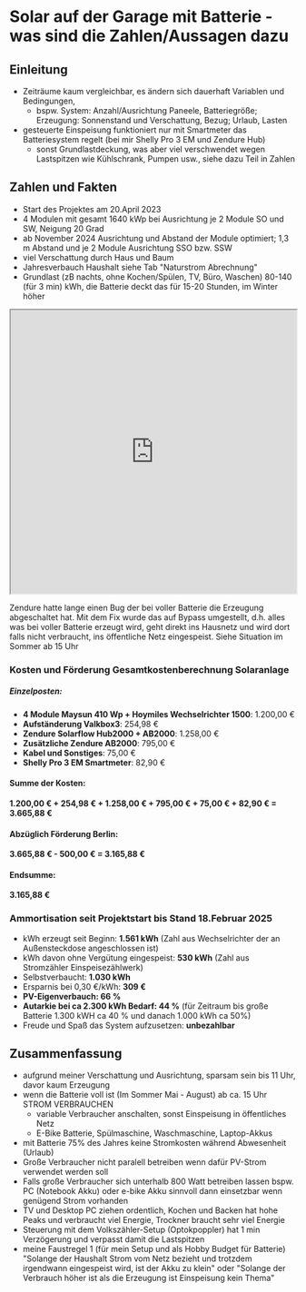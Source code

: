 # Solar auf der Garage mit Batterie - was sind die Zahlen/Aussagen dazu

## Einleitung

- Zeiträume kaum vergleichbar, es ändern sich dauerhaft Variablen und Bedingungen, 
    - bspw. System: Anzahl/Ausrichtung Paneele, Batteriegröße; Erzeugung: Sonnenstand und Verschattung, Bezug; Urlaub, Lasten
- gesteuerte Einspeisung funktioniert nur mit Smartmeter das Batteriesystem regelt (bei mir Shelly Pro 3 EM und Zendure Hub)
    - sonst Grundlastdeckung, was aber viel verschwendet wegen Lastspitzen wie Kühlschrank, Pumpen usw., siehe dazu Teil in Zahlen 

## Zahlen und Fakten

- Start des Projektes am 20.April 2023
- 4 Modulen mit gesamt 1640 kWp bei Ausrichtung je 2 Module SO und SW, Neigung 20 Grad
- ab November 2024 Ausrichtung und Abstand der Module optimiert; 1,3 m Abstand und je 2 Module Ausrichtung SSO bzw. SSW
- viel Verschattung durch Haus und Baum
- Jahresverbauch Haushalt siehe Tab "Naturstrom Abrechnung"
- Grundlast (zB nachts, ohne Kochen/Spülen, TV, Büro, Waschen) 80-140 (für 3 min) kWh, die Batterie deckt das für 15-20 Stunden, im Winter höher

<div style="text-align: center"><iframe width="100%" height="500" src="https://docs.google.com/spreadsheets/d/e/2PACX-1vS-z5dD4E9KlhfY2olzrEX0vFCz-tpt3txlGv_PSdX61e7uvdKEYowRO_AByZfbT4_DFFLDh1CJMndW/pubhtml?widget=true&amp;headers=false"></iframe></div>

Zendure hatte lange einen Bug der bei voller Batterie die Erzeugung abgeschaltet hat. Mit dem Fix wurde das auf Bypass umgestellt, d.h. alles was bei voller Batterie erzeugt wird, geht direkt ins Hausnetz und wird dort falls nicht verbraucht, ins öffentliche Netz eingespeist. Siehe Situation im Sommer ab 15 Uhr

### Kosten und Förderung Gesamtkostenberechnung Solaranlage

##### Einzelposten:
- **4 Module Maysun 410 Wp + Hoymiles Wechselrichter 1500**: 1.200,00 €  
- **Aufständerung Valkbox3**: 254,98 €  
- **Zendure Solarflow Hub2000 + AB2000**: 1.258,00 €  
- **Zusätzliche Zendure AB2000**: 795,00 €  
- **Kabel und Sonstiges**: 75,00 €  
- **Shelly Pro 3 EM Smartmeter**: 82,90 €  

#### **Summe der Kosten:**  
**1.200,00 € + 254,98 € + 1.258,00 € + 795,00 € + 75,00 € + 82,90 € = 3.665,88 €**

#### **Abzüglich Förderung Berlin:**  
**3.665,88 € - 500,00 € = 3.165,88 €**  

#### **Endsumme:**  
**3.165,88 €**

### Ammortisation seit Projektstart bis Stand 18.Februar 2025
- kWh erzeugt seit Beginn: **1.561 kWh** (Zahl aus Wechselrichter der an Außensteckdose angeschlossen ist)
- kWh davon ohne Vergütung eingespeist: **530 kWh** (Zahl aus Stromzähler Einspeisezählwerk)
- Selbstverbaucht: **1.030 kWh**
- Ersparnis bei 0,30 €/kWh: **309 €**
- **PV-Eigenverbauch: 66 %**
- **Autarkie bei ca 2.300 kWh Bedarf: 44 %** (für Zeitraum bis große Batterie 1.300 kWH ca 40 % und danach 1.000 kWh ca 50%)
- Freude und Spaß das System aufzusetzen: **unbezahlbar**

## Zusammenfassung
- aufgrund meiner Verschattung und Ausrichtung, sparsam sein bis 11 Uhr, davor kaum Erzeugung
- wenn die Batterie voll ist (Im Sommer Mai - August) ab ca. 15 Uhr STROM VERBRAUCHEN
    - variable Verbraucher anschalten, sonst Einspeisung in öffentliches Netz
    - E-Bike Batterie, Spülmaschine, Waschmaschine, Laptop-Akkus
- mit Batterie 75% des Jahres keine Stromkosten während Abwesenheit (Urlaub)
- Große Verbraucher nicht paralell betreiben wenn dafür PV-Strom verwendet werden soll
- Falls große Verbraucher sich unterhalb 800 Watt betreiben lassen bspw. PC (Notebook Akku) oder e-bike Akku sinnvoll dann einsetzbar wenn genügend Strom vorhanden 
- TV und Desktop PC ziehen ordentlich, Kochen und Backen hat hohe Peaks und verbraucht viel Energie, Trockner braucht sehr viel Energie
- Steuerung mit dem Volkszähler-Setup (Optokpoppler) hat 1 min Verzögerung und verpasst damit die Lastspitzen
- meine Faustregel 1 (für mein Setup und als Hobby Budget für Batterie) "Solange der Haushalt Strom vom Netz bezieht und trotzdem irgendwann eingespeist wird, ist der Akku zu klein" oder "Solange der Verbrauch höher ist als die Erzeugung ist Einspeisung kein Thema"
